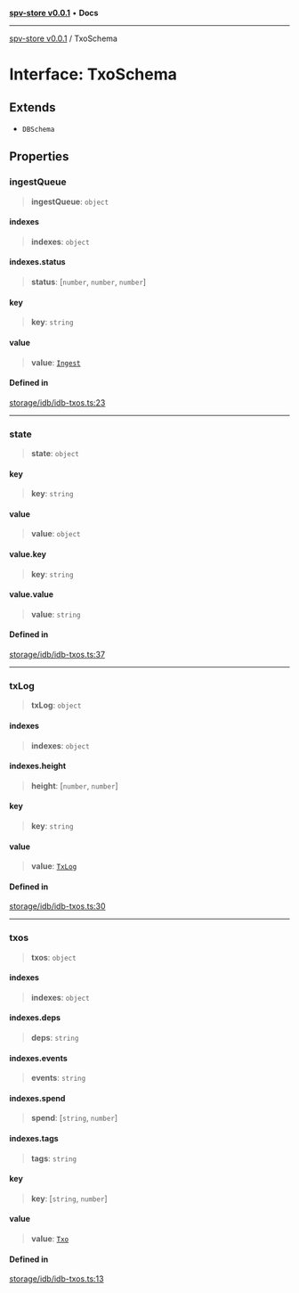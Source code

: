 [**spv-store v0.0.1**](../README.md) • **Docs**

***

[spv-store v0.0.1](../globals.md) / TxoSchema

# Interface: TxoSchema

## Extends

- `DBSchema`

## Properties

### ingestQueue

> **ingestQueue**: `object`

#### indexes

> **indexes**: `object`

#### indexes.status

> **status**: [`number`, `number`, `number`]

#### key

> **key**: `string`

#### value

> **value**: [`Ingest`](Ingest.md)

#### Defined in

[storage/idb/idb-txos.ts:23](https://github.com/shruggr/ts-casemod-spv/blob/68dc275688b04f6a33c5c6063e9fd70d6c8a63ef/src/storage/idb/idb-txos.ts#L23)

***

### state

> **state**: `object`

#### key

> **key**: `string`

#### value

> **value**: `object`

#### value.key

> **key**: `string`

#### value.value

> **value**: `string`

#### Defined in

[storage/idb/idb-txos.ts:37](https://github.com/shruggr/ts-casemod-spv/blob/68dc275688b04f6a33c5c6063e9fd70d6c8a63ef/src/storage/idb/idb-txos.ts#L37)

***

### txLog

> **txLog**: `object`

#### indexes

> **indexes**: `object`

#### indexes.height

> **height**: [`number`, `number`]

#### key

> **key**: `string`

#### value

> **value**: [`TxLog`](../classes/TxLog.md)

#### Defined in

[storage/idb/idb-txos.ts:30](https://github.com/shruggr/ts-casemod-spv/blob/68dc275688b04f6a33c5c6063e9fd70d6c8a63ef/src/storage/idb/idb-txos.ts#L30)

***

### txos

> **txos**: `object`

#### indexes

> **indexes**: `object`

#### indexes.deps

> **deps**: `string`

#### indexes.events

> **events**: `string`

#### indexes.spend

> **spend**: [`string`, `number`]

#### indexes.tags

> **tags**: `string`

#### key

> **key**: [`string`, `number`]

#### value

> **value**: [`Txo`](../classes/Txo.md)

#### Defined in

[storage/idb/idb-txos.ts:13](https://github.com/shruggr/ts-casemod-spv/blob/68dc275688b04f6a33c5c6063e9fd70d6c8a63ef/src/storage/idb/idb-txos.ts#L13)
